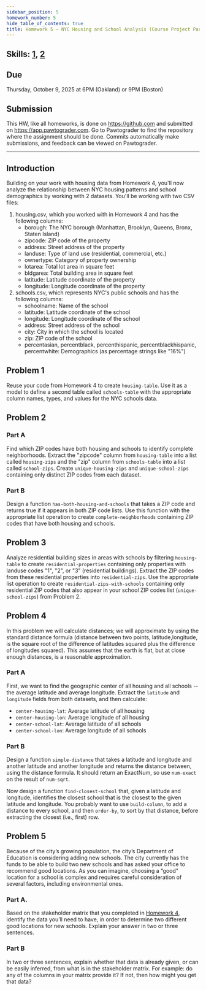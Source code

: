 ```yaml
---
sidebar_position: 5
homework_number: 5
hide_table_of_contents: true
title: Homework 5 — NYC Housing and School Analysis (Course Project Part 2)
---
```


## Skills: [1](</skills/#(1)>), [2](</skills/#(2)>)

## Due

Thursday, October 9, 2025 at 6PM (Oakland) or 9PM (Boston)

## Submission

This HW, like all homeworks, is done on https://github.com and submitted on https://app.pawtograder.com. Go to Pawtograder to find the repository where the assignment should be done. Commits automatically make submissions, and feedback can be viewed on Pawtograder.

______________________________________________________________________

## Introduction

Building on your work with housing data from Homework 4, you'll now analyze the relationship between NYC housing patterns and school demographics by working with 2 datasets.
You'll be working with two CSV files:

1. housing.csv, which you worked with in Homework 4 and has the following columns:
   - borough: The NYC borough (Manhattan, Brooklyn, Queens, Bronx, Staten Island)
   - zipcode: ZIP code of the property
   - address: Street address of the property
   - landuse: Type of land use (residential, commercial, etc.)
   - ownertype: Category of property ownership
   - lotarea: Total lot area in square feet
   - bldgarea: Total building area in square feet
   - latitude: Latitude coordinate of the property
   - longitude: Longitude coordinate of the property
2. schools.csv, which represents NYC's public schools and has the following columns:
   - schoolname: Name of the school
   - latitude: Latitude coordinate of the school
   - longitude: Longitude coordinate of the school
   - address: Street address of the school
   - city: City in which the school is located
   - zip: ZIP code of the school
   - percentasian, percentblack, percenthispanic, percentblackhispanic, percentwhite: Demographics (as percentage strings like "16%")

## Problem 1

Reuse your code from Homework 4 to create `housing-table`. Use it as a model to define a second table called `schools-table` with the appropriate column names, types, and values for the NYC schools data.

## Problem 2

### Part A

Find which ZIP codes have both housing and schools to identify complete neighborhoods. Extract the "zipcode" column from `housing-table` into a list called `housing-zips` and the "zip" column from `schools-table` into a list called `school-zips`. Create `unique-housing-zips` and `unique-school-zips` containing only distinct ZIP codes from each dataset.

### Part B

Design a function `has-both-housing-and-schools` that takes a ZIP code and returns true if it appears in both ZIP code lists. Use this function with the appropriate list operation to create `complete-neighborhoods` containing ZIP codes that have both housing and schools.

## Problem 3

Analyze residential building sizes in areas with schools by filtering `housing-table` to create `residential-properties` containing only properties with landuse codes "1", "2", or "3" (residential buildings). Extract the ZIP codes from these residential properties into `residential-zips`. Use the appropriate list operation to create `residential-zips-with-schools` containing only residential ZIP codes that also appear in your school ZIP codes list (`unique-school-zips`) from Problem 2.

## Problem 4

In this problem we will calculate distances; we will approximate by using the
standard distance formula (distance between two points, latitude,longitude, is
the square root of the difference of latitudes squared plus the difference of
longitudes squared). This assumes that the earth is flat, but at close enough
distances, is a reasonable approximation.

### Part A

First, we want to find the geographic center of all housing and all schools -- the average
latitude and average longitude. Extract the `latitude` and `longitude` fields from both
datasets, and then calculate:

- `center-housing-lat`: Average latitude of all housing
- `center-housing-lon`: Average longitude of all housing
- `center-school-lat`: Average latitude of all schools
- `center-school-lon`: Average longitude of all schools

### Part B

Design a function `simple-distance` that takes a latitude and longitude and another latitude and another longitude and returns the distance between, using the distance formula. It should return an ExactNum, so use `num-exact` on the result of `num-sqrt`.

Now design a function `find-closest-school` that, given a latitude and
longitude, identifies the closest school that is the closest to the given
latitude and longitude. You probably want to use `build-column`, to add a
distance to every school, and then `order-by`, to sort by that distance, before
extracting the closest (i.e., first) row.

## Problem 5

Because of the city’s growing population, the city’s Department of Education is considering adding new schools. The city currently has the funds to be able to build two new schools and has asked your office to recommend good locations. As you can imagine, choosing a “good” location for a school is complex and requires careful consideration of several factors, including environmental ones.

### Part A.

Based on the stakeholder matrix that you completed in [Homework 4](/homework/4), identify the data you’ll need to have, in order to determine two different good locations for new schools. Explain your answer in two or three sentences.

### Part B

In two or three sentences, explain whether that data is already given, or can be easily inferred, from what is in the stakeholder matrix. For example: do any of the columns in your matrix provide it? If not, then how might you get that data?
